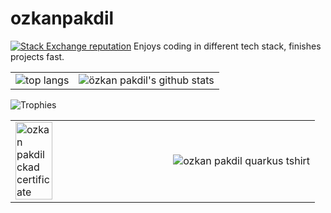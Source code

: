 # ozkanpakdil

[![Stack Exchange reputation](https://img.shields.io/stackexchange/stackoverflow/r/175554.svg)](https://stackoverflow.com/users/175554)
Enjoys coding in different tech stack, finishes projects fast.

<table>
  <tr>
    <td>
      <img src="https://user-images.githubusercontent.com/604405/200146018-0d27692a-237a-4d57-afde-0f1f5386b677.png" alt="top langs"/>
    </td>
    <td>
      <img src="https://github-readme-stats.vercel.app/api?username=ozkanpakdil&show_icons=true&theme=radical" alt="özkan pakdil's github stats"/>
    </td>
  </tr>
</table>

![Trophies](https://github-trophies.vercel.app/?username=ozkanpakdil)

<table>
  <tr>
    <td>
      <a href="https://github.com/ozkanpakdil/ozkanpakdil/files/9477123/ozkan-pakdil-5ed7d355-8547-4c8f-b0f1-7ff21a3fcfda-certificate.pdf">
        <img alt="ozkan pakdil ckad certificate" src="https://user-images.githubusercontent.com/604405/188120195-db76b88b-33f2-450b-93cf-7cb33ae55223.png" width="50%">
      </a>
    </td>
    <td>
      <img alt="ozkan pakdil quarkus tshirt" src="https://user-images.githubusercontent.com/604405/211092797-fceb624d-822b-492d-b00e-c2a3316babda.png" />
    </td>
  </tr>
</table>


<!-- Google tag (gtag.js) -->
<script async src="https://www.googletagmanager.com/gtag/js?id=UA-77642-34"></script>
<script>
  window.dataLayer = window.dataLayer || [];
  function gtag(){dataLayer.push(arguments);}
  gtag('js', new Date());

  gtag('config', 'UA-77642-34');
</script>
